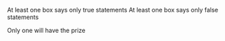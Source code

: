 At least one box says only true statements
At least one box says only false statements

Only one will have the prize